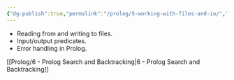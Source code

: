 ```yaml
---
{"dg-publish":true,"permalink":"/prolog/5-working-with-files-and-io/","dgPassFrontmatter":true,"noteIcon":""}
---
```


- Reading from and writing to files.
- Input/output predicates.
- Error handling in Prolog.

[[Prolog/6 - Prolog Search and Backtracking\|6 - Prolog Search and Backtracking]]